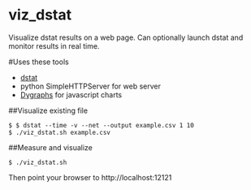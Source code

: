 # viz_dstat
Visualize dstat results on a web page.  Can optionally launch dstat and monitor results in real time.

#Uses these tools
- [dstat](http://dag.wiee.rs/home-made/dstat/)
- python SimpleHTTPServer for web server
- [Dygraphs](http://dygraphs.com/) for javascript charts

##Visualize existing file
```
$ $ dstat --time -v --net --output example.csv 1 10
$ ./viz_dstat.sh example.csv
```

##Measure and visualize
```
$ ./viz_dstat.sh
```

Then point your browser to http://localhost:12121
